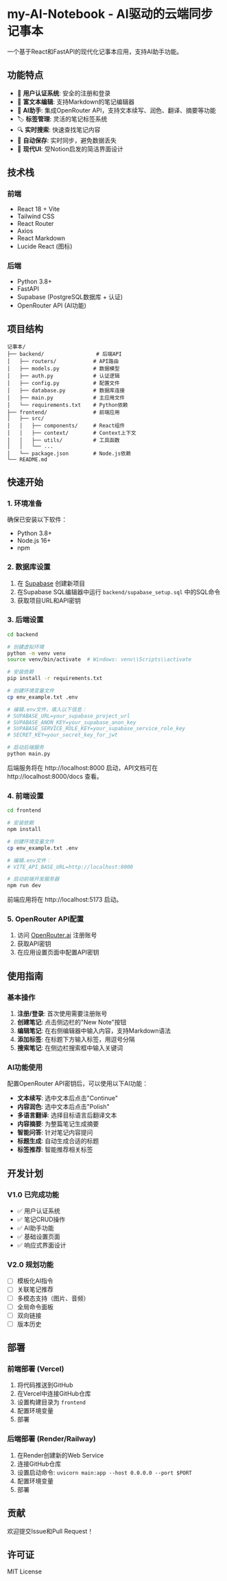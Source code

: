 # my-AI-Notebook - AI驱动的云端同步记事本

一个基于React和FastAPI的现代化记事本应用，支持AI助手功能。

## 功能特点

- 🔐 **用户认证系统**: 安全的注册和登录
- 📝 **富文本编辑**: 支持Markdown的笔记编辑器
- 🤖 **AI助手**: 集成OpenRouter API，支持文本续写、润色、翻译、摘要等功能
- 🏷️ **标签管理**: 灵活的笔记标签系统
- 🔍 **实时搜索**: 快速查找笔记内容
- 💾 **自动保存**: 实时同步，避免数据丢失
- 🎨 **现代UI**: 受Notion启发的简洁界面设计

## 技术栈

### 前端
- React 18 + Vite
- Tailwind CSS
- React Router
- Axios
- React Markdown
- Lucide React (图标)

### 后端
- Python 3.8+
- FastAPI
- Supabase (PostgreSQL数据库 + 认证)
- OpenRouter API (AI功能)

## 项目结构

```
记事本/
├── backend/                 # 后端API
│   ├── routers/            # API路由
│   ├── models.py           # 数据模型
│   ├── auth.py             # 认证逻辑
│   ├── config.py           # 配置文件
│   ├── database.py         # 数据库连接
│   ├── main.py             # 主应用文件
│   └── requirements.txt    # Python依赖
├── frontend/               # 前端应用
│   ├── src/
│   │   ├── components/     # React组件
│   │   ├── context/        # Context上下文
│   │   ├── utils/          # 工具函数
│   │   └── ...
│   └── package.json        # Node.js依赖
└── README.md
```

## 快速开始

### 1. 环境准备

确保已安装以下软件：
- Python 3.8+
- Node.js 16+
- npm

### 2. 数据库设置

1. 在 [Supabase](https://supabase.com) 创建新项目
2. 在Supabase SQL编辑器中运行 `backend/supabase_setup.sql` 中的SQL命令
3. 获取项目URL和API密钥

### 3. 后端设置

```bash
cd backend

# 创建虚拟环境
python -m venv venv
source venv/bin/activate  # Windows: venv\\Scripts\\activate

# 安装依赖
pip install -r requirements.txt

# 创建环境变量文件
cp env_example.txt .env

# 编辑.env文件，填入以下信息：
# SUPABASE_URL=your_supabase_project_url
# SUPABASE_ANON_KEY=your_supabase_anon_key
# SUPABASE_SERVICE_ROLE_KEY=your_supabase_service_role_key
# SECRET_KEY=your_secret_key_for_jwt

# 启动后端服务
python main.py
```

后端服务将在 http://localhost:8000 启动，API文档可在 http://localhost:8000/docs 查看。

### 4. 前端设置

```bash
cd frontend

# 安装依赖
npm install

# 创建环境变量文件
cp env_example.txt .env

# 编辑.env文件：
# VITE_API_BASE_URL=http://localhost:8000

# 启动前端开发服务器
npm run dev
```

前端应用将在 http://localhost:5173 启动。

### 5. OpenRouter API配置

1. 访问 [OpenRouter.ai](https://openrouter.ai) 注册账号
2. 获取API密钥
3. 在应用设置页面中配置API密钥

## 使用指南

### 基本操作

1. **注册/登录**: 首次使用需要注册账号
2. **创建笔记**: 点击侧边栏的"New Note"按钮
3. **编辑笔记**: 在右侧编辑器中输入内容，支持Markdown语法
4. **添加标签**: 在标题下方输入标签，用逗号分隔
5. **搜索笔记**: 在侧边栏搜索框中输入关键词

### AI功能使用

配置OpenRouter API密钥后，可以使用以下AI功能：

- **文本续写**: 选中文本后点击"Continue"
- **内容润色**: 选中文本后点击"Polish"
- **多语言翻译**: 选择目标语言后翻译文本
- **内容摘要**: 为整篇笔记生成摘要
- **智能问答**: 针对笔记内容提问
- **标题生成**: 自动生成合适的标题
- **标签推荐**: 智能推荐相关标签

## 开发计划

### V1.0 已完成功能
- ✅ 用户认证系统
- ✅ 笔记CRUD操作
- ✅ AI助手功能
- ✅ 基础设置页面
- ✅ 响应式界面设计

### V2.0 规划功能
- [ ] 模板化AI指令
- [ ] 关联笔记推荐
- [ ] 多模态支持（图片、音频）
- [ ] 全局命令面板
- [ ] 双向链接
- [ ] 版本历史

## 部署

### 前端部署 (Vercel)

1. 将代码推送到GitHub
2. 在Vercel中连接GitHub仓库
3. 设置构建目录为 `frontend`
4. 配置环境变量
5. 部署

### 后端部署 (Render/Railway)

1. 在Render创建新的Web Service
2. 连接GitHub仓库
3. 设置启动命令: `uvicorn main:app --host 0.0.0.0 --port $PORT`
4. 配置环境变量
5. 部署

## 贡献

欢迎提交Issue和Pull Request！

## 许可证

MIT License
